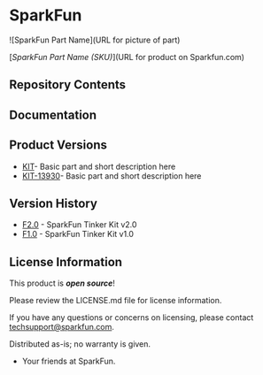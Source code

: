 SparkFun <PRODUCT NAME>
========================================

![SparkFun Part Name](URL for picture of part)

[*SparkFun Part Name (SKU)*](URL for product on Sparkfun.com)

<Basic description of the part.>

Repository Contents
-------------------


Documentation
--------------


Product Versions
----------------
* [KIT]()- Basic part and short description here
* [KIT-13930](https://www.sparkfun.com/products/13930)- Basic part and short description here


Version History
---------------
* [F2.0]() - SparkFun Tinker Kit v2.0 
* [F1.0]() - SparkFun Tinker Kit v1.0

License Information
-------------------

This product is _**open source**_! 

Please review the LICENSE.md file for license information. 

If you have any questions or concerns on licensing, please contact techsupport@sparkfun.com.

Distributed as-is; no warranty is given.

- Your friends at SparkFun.

_<COLLABORATION CREDIT>_
